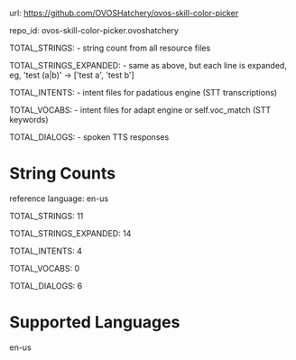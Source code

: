 
url: https://github.com/OVOSHatchery/ovos-skill-color-picker

repo_id: ovos-skill-color-picker.ovoshatchery

TOTAL_STRINGS:  - string count from all resource files

TOTAL_STRINGS_EXPANDED: - same as above, but each line is expanded, eg, 'test (a|b)' -> ['test a', 'test b']

TOTAL_INTENTS: - intent files for padatious engine (STT transcriptions)

TOTAL_VOCABS: - intent files for adapt engine or self.voc_match (STT keywords)

TOTAL_DIALOGS: - spoken TTS responses


# String Counts

reference language: en-us

TOTAL_STRINGS: 11  

TOTAL_STRINGS_EXPANDED: 14  

TOTAL_INTENTS: 4  

TOTAL_VOCABS: 0  

TOTAL_DIALOGS: 6  

# Supported Languages

en-us
